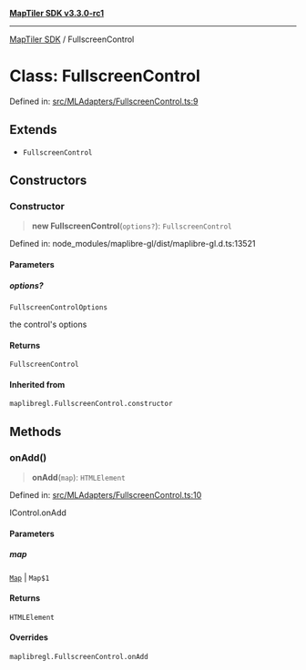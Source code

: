 [**MapTiler SDK v3.3.0-rc1**](../README.md)

***

[MapTiler SDK](../README.md) / FullscreenControl

# Class: FullscreenControl

Defined in: [src/MLAdapters/FullscreenControl.ts:9](https://github.com/maptiler/maptiler-sdk-js/blob/d9cb958ebf063ecde2f6f583eb172e5a83460e6a/src/MLAdapters/FullscreenControl.ts#L9)

## Extends

- `FullscreenControl`

## Constructors

### Constructor

> **new FullscreenControl**(`options?`): `FullscreenControl`

Defined in: node\_modules/maplibre-gl/dist/maplibre-gl.d.ts:13521

#### Parameters

##### options?

`FullscreenControlOptions`

the control's options

#### Returns

`FullscreenControl`

#### Inherited from

`maplibregl.FullscreenControl.constructor`

## Methods

### onAdd()

> **onAdd**(`map`): `HTMLElement`

Defined in: [src/MLAdapters/FullscreenControl.ts:10](https://github.com/maptiler/maptiler-sdk-js/blob/d9cb958ebf063ecde2f6f583eb172e5a83460e6a/src/MLAdapters/FullscreenControl.ts#L10)

IControl.onAdd

#### Parameters

##### map

[`Map`](Map.md) | `Map$1`

#### Returns

`HTMLElement`

#### Overrides

`maplibregl.FullscreenControl.onAdd`
